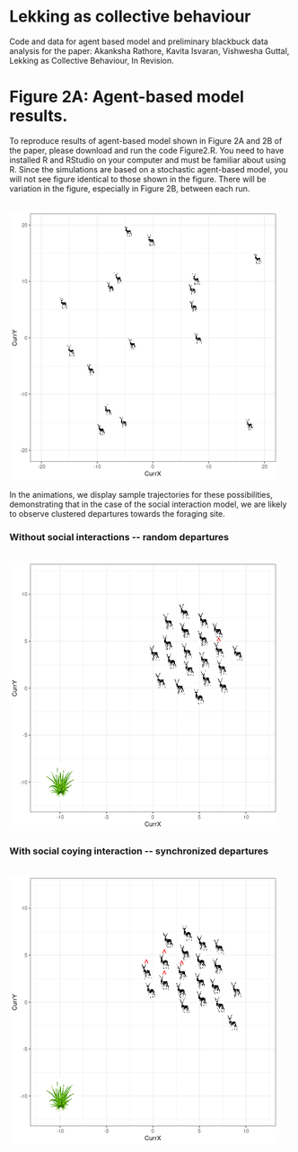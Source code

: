 # Lekking as collective behaviour

Code and data for agent based model and preliminary blackbuck data analysis for the paper: Akanksha Rathore, Kavita Isvaran, Vishwesha Guttal, Lekking as Collective Behaviour, In Revision. 

# Figure 2A: Agent-based model results.

To reproduce results of agent-based model shown in Figure 2A and 2B of the paper, please download and run the code Figure2.R. You need to have installed R and RStudio on your computer and must be familiar about using R. Since the simulations are based on a stochastic agent-based model, you will not see figure identical to those shown in the figure. There will be variation in the figure, especially in Figure 2B, between each run. 

<br>
<img src="https://github.com/aakanksharathore/Lekking-Perspective/blob/main/lek_formation.gif" alt="Alt text" title="Lek formation model">
<br>

In the animations, we display sample trajectories for these possibilities, demonstrating that in the case of the social interaction model, we are likely to observe clustered departures towards the foraging site.

### Without social interactions -- random departures

<br>
<img src="https://github.com/aakanksharathore/Lekking-Perspective/blob/main/rs0.gif" alt="Alt text" title="Random departures - no social interation">
<br>

### With social coying interaction -- synchronized departures

<br>
<img src="https://github.com/aakanksharathore/Lekking-Perspective/blob/main/rs1.gif" alt="Alt text" title="Synchronised departures - copying among neighbours">
<br>


